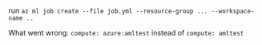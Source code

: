 run `az ml job create --file job.yml --resource-group ... --workspace-name ..`

What went wrong: `compute: azure:amltest` instead of `compute: amltest`
